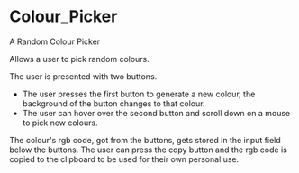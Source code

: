 # Colour_Picker
A Random Colour Picker

Allows a user to pick random colours.

The user is presented with two buttons.
  - The user presses the first button to generate a new colour, the background of the button changes to that colour.
  - The user can hover over the second button and scroll down on a mouse to pick new colours.

The colour's rgb code, got from the buttons, gets stored in the input field below the buttons. The user can press the copy button and 
the rgb code is copied to the clipboard to be used for their own personal use.
